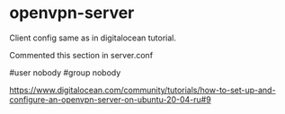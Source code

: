 # openvpn-server

Client config same as in digitalocean tutorial.

Commented this section in server.conf

#user nobody
#group nobody


https://www.digitalocean.com/community/tutorials/how-to-set-up-and-configure-an-openvpn-server-on-ubuntu-20-04-ru#9
